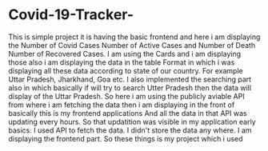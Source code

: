 # Covid-19-Tracker-
This is simple project it is having the basic frontend and here i am displaying the Number of Covid Cases Number of Active Cases and Number of Death Number of Recovered Cases. I am using the Cards and i am displaying those also i am displaying the data in the table Format in which i was displaying all these data according to state of our country. For example Uttar Pradesh, Jharkhand, Goa etc. I also implemented the searching part also in which basically if will try to search Utter Pradesh then the data will display of the  Uttar Pradesh. So here i am using the publicly aviable API from where i am fetching the data then i am displaying in the front of basically this is my frontend applications And all the data in that API was updating every hours. So that updatition was visible in my application early basics. I used API to fetch the data. I didn't store the data any where. I am displaying the frontend part. So these things is my project which i used
